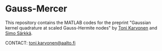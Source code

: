 # Gauss-Mercer

This repository contains the MATLAB codes for the preprint "Gaussian kernel quadrature at scaled Gauss-Hermite nodes" by [Toni Karvonen](https://users.aalto.fi/~karvont2/) and [Simo Särkkä](https://users.aalto.fi/~ssarkka/).

CONTACT: toni.karvonen@aalto.fi
